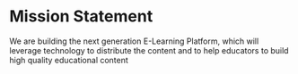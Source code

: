 # Mission Statement

We are building the next generation E-Learning Platform, which will leverage technology to distribute the content and to help educators to build high quality educational content

 
